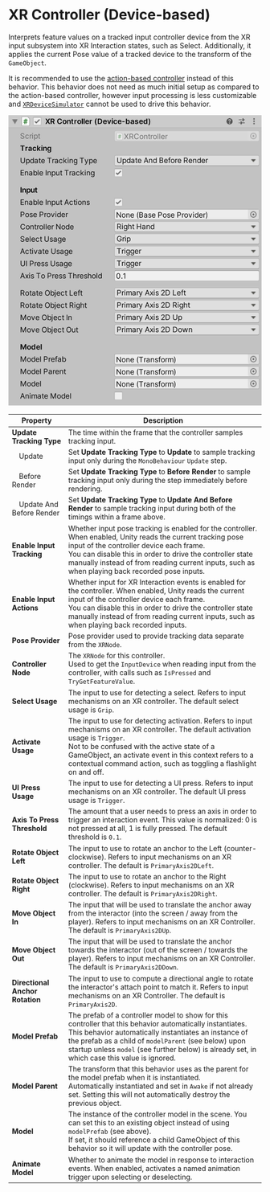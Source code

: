 # XR Controller (Device-based)

Interprets feature values on a tracked input controller device from the XR input subsystem into XR Interaction states, such as Select. Additionally, it applies the current Pose value of a tracked device to the transform of the `GameObject`.

It is recommended to use the [action-based controller](xr-controller-action-based.md) instead of this behavior. This behavior does not need as much initial setup as compared to the action-based controller, however input processing is less customizable and [`XRDeviceSimulator`](xr-device-simulator.md) cannot be used to drive this behavior.

![XRController component](images/xr-controller-device-based.png)

| **Property** | **Description** |
|---|---|
| **Update Tracking Type** | The time within the frame that the controller samples tracking input. |
| &emsp;Update | Set **Update Tracking Type** to **Update** to sample tracking input only during the `MonoBehaviour` `Update` step. |
| &emsp;Before Render | Set **Update Tracking Type** to **Before Render** to sample tracking input only during the step immediately before rendering. |
| &emsp;Update And Before Render | Set **Update Tracking Type** to **Update And Before Render** to sample tracking input during both of the timings within a frame above. |
| **Enable Input Tracking** | Whether input pose tracking is enabled for the controller. When enabled, Unity reads the current tracking pose input of the controller device each frame.<br />You can disable this in order to drive the controller state manually instead of from reading current inputs, such as when playing back recorded pose inputs. |
| **Enable Input Actions** | Whether input for XR Interaction events is enabled for the controller. When enabled, Unity reads the current input of the controller device each frame.<br />You can disable this in order to drive the controller state manually instead of from reading current inputs, such as when playing back recorded inputs. |
| **Pose Provider** | Pose provider used to provide tracking data separate from the `XRNode`. |
| **Controller Node** | The `XRNode` for this controller.<br />Used to get the `InputDevice` when reading input from the controller, with calls such as `IsPressed` and `TryGetFeatureValue`. |
| **Select Usage** | The input to use for detecting a select. Refers to input mechanisms on an XR controller. The default select usage is `Grip`. |
| **Activate Usage** | The input to use for detecting activation. Refers to input mechanisms on an XR controller. The default activation usage is `Trigger`.<br />Not to be confused with the active state of a GameObject, an activate event in this context refers to a contextual command action, such as toggling a flashlight on and off. |
| **UI Press Usage** | The input to use for detecting a UI press. Refers to input mechanisms on an XR controller. The default UI press usage is `Trigger`. |
| **Axis To Press Threshold** | The amount that a user needs to press an axis in order to trigger an interaction event. This value is normalized: 0 is not pressed at all, 1 is fully pressed. The default threshold is `0.1`. |
| **Rotate Object Left** | The input to use to rotate an anchor to the Left (counter-clockwise). Refers to input mechanisms on an XR controller. The default is `PrimaryAxis2DLeft`. |
| **Rotate Object Right** | The input to use to rotate an anchor to the Right (clockwise). Refers to input mechanisms on an XR controller. The default is `PrimaryAxis2DRight`. |
| **Move Object In** | The input that will be used to translate the anchor away from the interactor (into the screen / away from the player). Refers to input mechanisms on an XR Controller. The default is `PrimaryAxis2DUp`. |
| **Move Object Out** | The input that will be used to translate the anchor towards the interactor (out of the screen / towards the player). Refers to input mechanisms on an XR Controller. The default is `PrimaryAxis2DDown`. |
| **Directional Anchor Rotation** | The input to use to compute a directional angle to rotate the interactor's attach point to match it. Refers to input mechanisms on an XR Controller. The default is `PrimaryAxis2D`. |
| **Model Prefab** | The prefab of a controller model to show for this controller that this behavior automatically instantiates.<br />This behavior automatically instantiates an instance of the prefab as a child of `modelParent` (see below) upon startup unless `model` (see further below) is already set, in which case this value is ignored. |
| **Model Parent** | The transform that this behavior uses as the parent for the model prefab when it is instantiated.<br />Automatically instantiated and set in `Awake` if not already set. Setting this will not automatically destroy the previous object. |
| **Model** | The instance of the controller model in the scene. You can set this to an existing object instead of using `modelPrefab` (see above).<br />If set, it should reference a child GameObject of this behavior so it will update with the controller pose. |
| **Animate Model** | Whether to animate the model in response to interaction events. When enabled, activates a named animation trigger upon selecting or deselecting. |